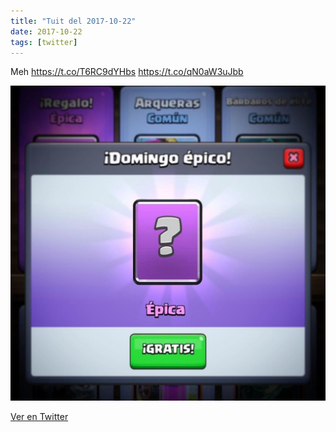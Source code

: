 ```yaml
---
title: "Tuit del 2017-10-22"
date: 2017-10-22
tags: [twitter]
---
```


Meh https://t.co/T6RC9dYHbs https://t.co/qN0aW3uJbb

![Imagen](/assets/images/922031182262480897-DMu2eOIW0AA3gH9.jpg)

[Ver en Twitter](https://twitter.com/i/web/status/922031182262480897)

